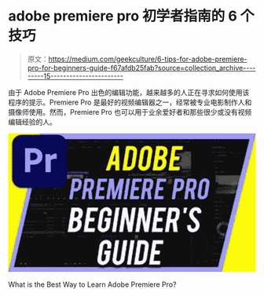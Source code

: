 # adobe premiere pro 初学者指南的 6 个技巧

> 原文：<https://medium.com/geekculture/6-tips-for-adobe-premiere-pro-for-beginners-guide-f67afdb25fab?source=collection_archive---------15----------------------->

由于 Adobe Premiere Pro 出色的编辑功能，越来越多的人正在寻求如何使用该程序的提示。Premiere Pro 是最好的视频编辑器之一，经常被专业电影制作人和摄像师使用。然而，Premiere Pro 也可以用于业余爱好者和那些很少或没有视频编辑经验的人。

![](img/0a7aeb582cf3e19549f54bd78e249f9e.png)

What is the Best Way to Learn Adobe Premiere Pro?